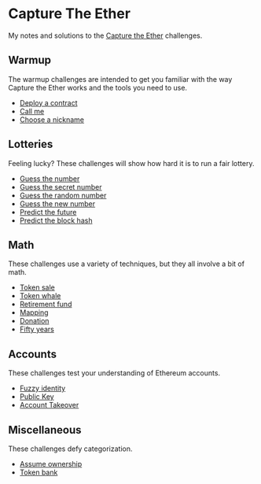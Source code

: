 # Capture The Ether
My notes and solutions to the [Capture the Ether](https://capturetheether.com/challenges/) challenges.

## Warmup
The warmup challenges are intended to get you familiar with the way Capture the Ether works and the tools you need to use.
* [Deploy a contract]()
* [Call me]()
* [Choose a nickname]()

## Lotteries
Feeling lucky? These challenges will show how hard it is to run a fair lottery.

* [Guess the number]()
* [Guess the secret number]()
* [Guess the random number]()
* [Guess the new number]()
* [Predict the future]()
* [Predict the block hash]()

## Math
These challenges use a variety of techniques, but they all involve a bit of math.

* [Token sale]()
* [Token whale]()
* [Retirement fund]()
* [Mapping]()
* [Donation]()
* [Fifty years]()

## Accounts
These challenges test your understanding of Ethereum accounts.

* [Fuzzy identity]()
* [Public Key]()
* [Account Takeover]()

## Miscellaneous
These challenges defy categorization.

* [Assume ownership]()
* [Token bank]()
